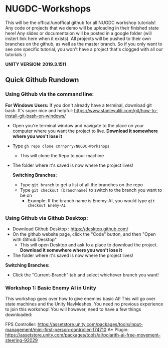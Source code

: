 # NUGDC-Workshops

This will be the offical/unoffical github for all NUGDC workshop tutorials! Any code or projects that we demo will be uploading in their finished state here! Any slides or documentaion will be posted in a google folder (will instert link here when it exists). All projects will be pushed to their own branches on the github, as well as the master branch. So if you only want to see one specific tutorial, you won't have a project that's clogged with all our tutorials :)

**UNITY VERSION: 2019.3.15f1**

## Quick Github Rundown

### Using Github via the command line:
  
  **For Windows Users:** If you don't already have a terminal, download git bash. It's super nice and helpful: https://www.stanleyulili.com/git/how-to-install-git-bash-on-windows/
    
  - Open you're terminal window and navigate to the place on your computer where you want the project to live. **Download it somewhere where you won't lose it**
  - Type ```gh repo clone cmrnprry/NUGDC-Workshops```
    - This will clone the Repo to your machine
  - The folder where it's saved is now where the project lives!
  
    **Switching Branches:**
    - Type ```git branch``` to get a list of all the branches on the repo
    - Type ```git checkout [branchname]``` to switch to the branch you want to be on
      - Example: If the branch name is Enemy-AI, you would type ```git checkout Enemy-AI```
  
### Using Github via Github Desktop:
  - Download Github Desktop : https://desktop.github.com/
  - On the github website page, click the "Code" button, and then "Open with Github Desktop"
    - This will open Desktop and ask fo a place to download the project. **Download it somewhere where you won't lose it**
  - The folder where it's saved is now where the project lives!
  
  **Switching Branches:**
  - Click the "Current-Branch" tab and select whichever branch you want!


### Workshop 1: Basic Enemy AI in Unity

This workshop goes over how to give enemies basic AI! This will go over state machines and the Unity NavMeshes. You need no previous experience to join this workshop!
You will however, need to have a few things downloaded:

FPS Controller: https://assetstore.unity.com/packages/tools/input-management/mini-first-person-controller-174710
A* Plugin: https://assetstore.unity.com/packages/tools/ai/polarith-ai-free-movement-steering-92029

